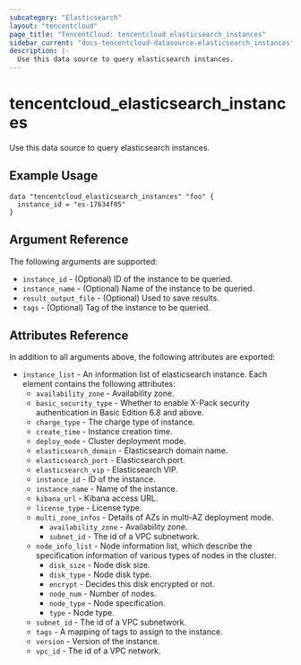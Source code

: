 ```yaml
---
subcategory: "Elasticsearch"
layout: "tencentcloud"
page_title: "TencentCloud: tencentcloud_elasticsearch_instances"
sidebar_current: "docs-tencentcloud-datasource-elasticsearch_instances"
description: |-
  Use this data source to query elasticsearch instances.
---
```


# tencentcloud_elasticsearch_instances

Use this data source to query elasticsearch instances.

## Example Usage

```hcl
data "tencentcloud_elasticsearch_instances" "foo" {
  instance_id = "es-17634f05"
}
```

## Argument Reference

The following arguments are supported:

* `instance_id` - (Optional) ID of the instance to be queried.
* `instance_name` - (Optional) Name of the instance to be queried.
* `result_output_file` - (Optional) Used to save results.
* `tags` - (Optional) Tag of the instance to be queried.

## Attributes Reference

In addition to all arguments above, the following attributes are exported:

* `instance_list` - An information list of elasticsearch instance. Each element contains the following attributes:
  * `availability_zone` - Availability zone.
  * `basic_security_type` - Whether to enable X-Pack security authentication in Basic Edition 6.8 and above.
  * `charge_type` - The charge type of instance.
  * `create_time` - Instance creation time.
  * `deploy_mode` - Cluster deployment mode.
  * `elasticsearch_domain` - Elasticsearch domain name.
  * `elasticsearch_port` - Elasticsearch port.
  * `elasticsearch_vip` - Elasticsearch VIP.
  * `instance_id` - ID of the instance.
  * `instance_name` - Name of the instance.
  * `kibana_url` - Kibana access URL.
  * `license_type` - License type.
  * `multi_zone_infos` - Details of AZs in multi-AZ deployment mode.
    * `availability_zone` - Availability zone.
    * `subnet_id` - The id of a VPC subnetwork.
  * `node_info_list` - Node information list, which describe the specification information of various types of nodes in the cluster.
    * `disk_size` - Node disk size.
    * `disk_type` - Node disk type.
    * `encrypt` - Decides this disk encrypted or not.
    * `node_num` - Number of nodes.
    * `node_type` - Node specification.
    * `type` - Node type.
  * `subnet_id` - The id of a VPC subnetwork.
  * `tags` - A mapping of tags to assign to the instance.
  * `version` - Version of the instance.
  * `vpc_id` - The id of a VPC network.


